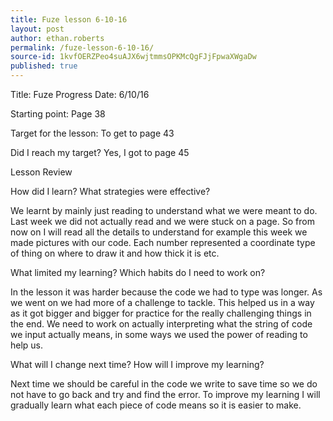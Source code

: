 ```yaml
---
title: Fuze lesson 6-10-16
layout: post
author: ethan.roberts
permalink: /fuze-lesson-6-10-16/
source-id: 1kvfOERZPeo4suAJX6wjtmmsOPKMcQgFJjFpwaXWgaDw
published: true
---
```

Title: Fuze Progress              Date: 6/10/16

Starting point: Page 38

Target for the lesson: To get to page 43

Did I reach my target? Yes, I got to page 45

Lesson Review

How did I learn? What strategies were effective?

We learnt by mainly just reading to understand what we were meant to do. Last week we did not actually read and we were stuck on a page. So from now on I will read all the details to understand for example this week we made pictures with our code. Each number represented a coordinate type of thing on where to draw it and how thick it is etc.

What limited my learning? Which habits do I need to work on?

In the lesson it was harder because the code we had to type was longer. As we went on we had more of a challenge to tackle. This helped us in a way as it got bigger and bigger for practice for the really challenging things in the end. We need to work on actually interpreting what the string of code we input actually means, in some ways we used the power of reading to help us.

What will I change next time? How will I improve my learning?

Next time we should be careful in the code we write to save time so we do not have to go back and try and find the error. To improve my learning I will gradually learn what each piece of code means so it is easier to make.

